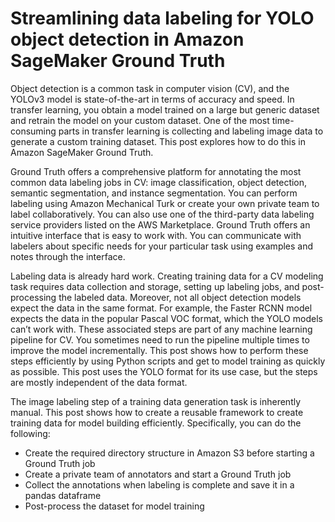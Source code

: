 # Streamlining data labeling for YOLO object detection in Amazon SageMaker Ground Truth

Object detection is a common task in computer vision (CV), and the YOLOv3 model is state-of-the-art in terms of accuracy and speed. In transfer learning, you obtain a model trained on a large but generic dataset and retrain the model on your custom dataset. One of the most time-consuming parts in transfer learning is collecting and labeling image data to generate a custom training dataset. This post explores how to do this in Amazon SageMaker Ground Truth.

Ground Truth offers a comprehensive platform for annotating the most common data labeling jobs in CV: image classification, object detection, semantic segmentation, and instance segmentation. You can perform labeling using Amazon Mechanical Turk or create your own private team to label collaboratively. You can also use one of the third-party data labeling service providers listed on the AWS Marketplace. Ground Truth offers an intuitive interface that is easy to work with. You can communicate with labelers about specific needs for your particular task using examples and notes through the interface.

Labeling data is already hard work. Creating training data for a CV modeling task requires data collection and storage, setting up labeling jobs, and post-processing the labeled data. Moreover, not all object detection models expect the data in the same format. For example, the Faster RCNN model expects the data in the popular Pascal VOC format, which the YOLO models can’t work with. These associated steps are part of any machine learning pipeline for CV. You sometimes need to run the pipeline multiple times to improve the model incrementally. This post shows how to perform these steps efficiently by using Python scripts and get to model training as quickly as possible. This post uses the YOLO format for its use case, but the steps are mostly independent of the data format.

The image labeling step of a training data generation task is inherently manual. This post shows how to create a reusable framework to create training data for model building efficiently. Specifically, you can do the following: 

* Create the required directory structure in Amazon S3 before starting a Ground Truth job
*	Create a private team of annotators and start a Ground Truth job
*	Collect the annotations when labeling is complete and save it in a pandas dataframe
*	Post-process the dataset for model training
